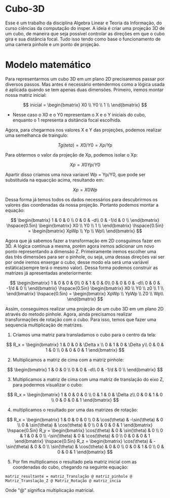 # Cubo-3D
Esse é um trabalho da disciplina Algebra Linear e Teoria da Informação, do curso ciências da computação do insper. A ideia é criar uma projeção 3D de um cubo, de maneira que seja possível controlar as direções em que o cubo gira e sua distância focal. Tudo isso tendo como base o funcionamento de uma camera pinhole e um ponto de projeção.



# Modelo matemático

Para representarmos um cubo 3D em um plano 2D precisaremos passar por diversos passos. Mas antes é necessário entendermos como a lógica usada é aplicada quando se tem apenas duas dimensões. Primeiro, iremos montar nossa matriz inicial:  

$$
inicial = \begin{bmatrix}
X0 \\
Y0 \\
1 \\
\end{bmatrix}
$$

  - Nesse caso o X0 e o Y0 representam o X e o Y iniciais do cubo, enquanto o 1 representa a dsitância focal escolhida.

Agora, para chegarmos nos valores X e Y das projeções, podemos realizar uma semelhanca de traingulo:

$$
  Tg(teta) = X0/Y0 = Xp/Yp
$$

Para obtermos o valor da projeção de Xp, podemos isolar o Xp:

$$
  Xp = X0Yp/Y0
$$

Apartir disso criamos uma nova variavel Wp = Yp/Y0, que pode ser substituida na equacção acima, resultando em:

$$
  Xp = X0Wp
$$


Dessa forma já temos todos os dados necessários para descubrirmos os valores das coordenadas da nossa projeção. Portanto podemos montar a equação:

$$
\begin{bmatrix}
1 & 0 & 0 \\
0 & 0 & -d\\
0 & -1/d & 0 \\
\end{bmatrix}
\hspace{0.5in}
\begin{bmatrix}
X0 \\
Y0 \\
1 \\
\end{bmatrix}
\hspace{0.5in}
= \begin{bmatrix}
XpWp \\
Yp \\
Wp\\
\end{bmatrix}
$$

Agora que já sabemos fazer a transformação em 2D consguimos fazer em 3D. A lógica continua a mesma, porém agora iremos adicionar um novo ponto representando a dimensão Z.  Primeiramente iremos escolher uma das três dimensões para ser o pinhole, ou seja, uma dessas direções vai ser por onde iremos enxergar o cubo, desse modo ela será uma variável estática(sempre terá o mesmo valor). Dessa forma podemos construir as matrizes já apresentadas aneteriormente:

$$
\begin{bmatrix}
1 & 0 & 0 & 0\\
0 & 1 & 0 & 0\\
0 & 0 & 0 & -d\\
0 & 0 & -1/d & 0 \\
\end{bmatrix}
\hspace{0.5in}
\begin{bmatrix}
X0 \\
Y0 \\
z0 \\
1 \\
\end{bmatrix}
\hspace{0.5in}
= \begin{bmatrix}
XpWp \\
YpWp \\
Z0 \\
Wp\\
\end{bmatrix}
$$

Assim, conseguimos realizar uma projeção de um cubo 3D em um plano 2D através do metodo pinhole. Agora, ainda precisamos realizar transformações de rotação com o cubo. Para isso, temos que fazer uma sequencia multiplicação de matrizes.

  1. Criamos uma matriz para transladamos o cubo para o centro da tela:

  
$$
R_x = \begin{bmatrix}
1 & 0 & 0 & \Delta x \\
0 & 1 & 0 & \Delta y\\
0 & 0 & 1 & 0 \\
0 & 0 & 0 & 1
\end{bmatrix}
$$


  2. Multiplicamos a matriz de cima com a matriz pinhole:

$$
\begin{bmatrix}
1 & 0 & 0 \\
0 & 0 & -d\\
0 & -1/d & 0 \\
\end{bmatrix}
$$


  3. Multiplicamos a matriz de cima com uma matriz de translação do eixo Z, para podermos visualizar o cubo:

$$
R_x = \begin{bmatrix}
1 & 0 & 0 & 0 \\
0 & 1 & 0 & \Delta z\\
0 & 0 & 1 & 0 \\
0 & 0 & 0 & 1
\end{bmatrix}
$$


  4. multiplicamos o resultado por uma das matrizes de rotação:


$$
R_x = \begin{bmatrix}
1 & 0 & 0 & 0 \\
0 & \cos(\theta) & -\sin(\theta) & 0 \\
0 & \sin(\theta) & \cos(\theta) & 0 \\
0 & 0 & 0 & 1
\end{bmatrix}
\hspace{0.5in}
R_y = \begin{bmatrix}
\cos(\theta) & 0 & \sin(\theta) & 0 \\
0 & 1 & 0 & 0 \\
-\sin(\theta) & 0 & \cos(\theta) & 0 \\
0 & 0 & 0 & 1
\end{bmatrix}
\hspace{0.5in}
R_z = \begin{bmatrix}
\cos(\theta) & - \sin(\theta) & 0 & 0 \\
\sin(\theta) & \cos(\theta) & 0 & 0 \\
0 & 0 & 1 & 0 \\
0 & 0 & 0 & 1
\end{bmatrix}
$$




  5. Por fim multiplicamos o resultado pela matriz inicial com as coordenadas do cubo, chegando na seguinte equação:

    matriz_resultante = matriz_Translação @ matriz_pinhole @ Matriz_Translação_Z @ Matriz_Rotação @ matriz_incia
    
 Onde "@" significa multiplicação matricial.



